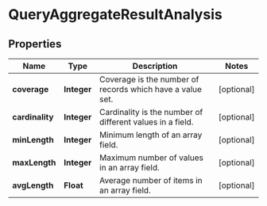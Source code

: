 

# QueryAggregateResultAnalysis

## Properties

Name | Type | Description | Notes
------------ | ------------- | ------------- | -------------
**coverage** | **Integer** | Coverage is the number of records which have a value set. |  [optional]
**cardinality** | **Integer** | Cardinality is the number of different values in a field. |  [optional]
**minLength** | **Integer** | Minimum length of an array field. |  [optional]
**maxLength** | **Integer** | Maximum number of values in an array field. |  [optional]
**avgLength** | **Float** | Average number of items in an array field. |  [optional]



